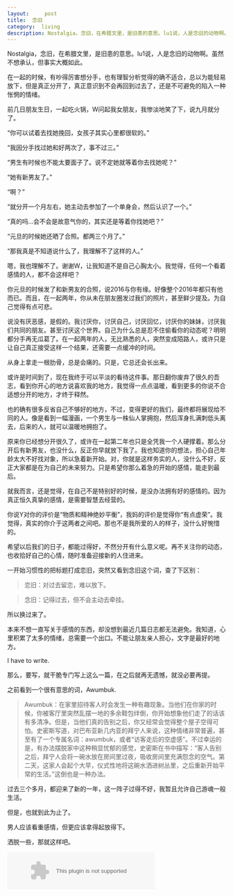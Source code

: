 ```yaml
---
layout:     post
title:  念旧
category:  living
description: Nostalgia，念旧，在希腊文里，是旧患的意思。lu1说，人是念旧的动物啊。虽然不想承认，但事实大概如此。
---
```



Nostalgia，念旧，在希腊文里，是旧患的意思。lu1说，人是念旧的动物啊。虽然不想承认，但事实大概如此。

在一起的时候，有吵得厉害想分手，也有理智分析觉得的确不适合，总以为能轻易放下，但是真正分开了，真正意识到不会再回到过去了，还是不可避免的陷入一种怅惘的情绪。

前几日朋友生日，一起吃火锅，W问起我女朋友，我惨淡地笑了下，说九月就分了。

“你可以试着去找她挽回，女孩子其实心里都很软的。”

“我因分手找过她和好两次了，事不过三。”

“男生有时候也不能太要面子了。说不定她就等着你去找她呢？”

“她有新男友了。”

“啊？”

“就分开一个月左右，她主动去参加了一个单身会，然后认识了一个。”

“真的吗...会不会是故意气你的，其实还是等着你找她吧？”

“元旦的时候她还晒了合照。都两三个月了。”

“那我真是不知道说什么了，我理解不了这样的人。”

嗯，我也理解不了。谢谢W，让我知道不是自己心胸太小。我觉得，任何一个看着感情的人，都不会这样吧？

你元旦的时候发了和新男友的合照，说2016与你有缘。好像整个2016年都只有他而已。而且，在一起两年，你从未在朋友圈发过我们的照片，甚至鲜少提及。为自己觉得有点可悲。

说没有厌恶感，是假的。我讨厌你，讨厌自己，讨厌回忆，讨厌你的妹妹，讨厌我们共同的朋友。甚至讨厌这个世界。自己为什么总是忍不住偷看你的动态呢？明明都分手再无瓜葛了。在一起两年的人，无比熟悉的人，突然变成陌路人，或许只是让自己真正接受这样一个结果，还需要一点缓冲的时间。

从身上拿走一根肋骨，总是会痛的。只是，它总还会长出来。

或许是时间到了，现在我终于可以平淡的看待这件事。那日翻你废弃了很久的吾志，看到你开心的地方说喜欢我的地方，我觉得一点点温暖，看到更多的你说不合适想分开的地方，才终于释然。

也的确有很多反省自己不够好的地方，不过，变得更好的我们，最终都将展现给不同的人。像是看到一幅漫画，一个男生与一株仙人掌拥抱，然后浑身扎满刺低头离去，后来的人，就可以温暖地拥抱了。

原来你已经想分开很久了，或许在一起第二年也只是全凭我一个人硬撑着。那么分开后有新男友，也没什么，反正你早就放下我了。我也知道你的想法，担心自己年龄太大不好找对象，所以急着新开始。对，你就是这样务实的人，没什么不好，反正大家都是在为自己的未来努力。只是希望你那么着急的开始的感情，能走到最后。

就我而言，还是觉得，在自己不是特别好的时候，是没办法拥有好的感情的。因为真正恒久真挚的感情，是需要智慧去经营的。

你说Y对你的评价是“物质和精神绝妙平衡”，我妈的评价是觉得你“有点虚荣”。我觉得，真实的你介于这两者之间吧。那也不是我所爱的人的样子，没什么好惋惜的。

希望以后我们的日子，都能过得好，不然分开有什么意义呢。再不关注你的动态，也收拾好自己的心情，随时准备迎接新的人住进来。

一开始习惯性的把标题打成恋旧，突然又看到念旧这个词，查了下区别：

> 恋旧：对过去留恋，难以放下。

> 念旧：记得过去，但不会主动去牵挂。

所以换过来了。

本来不想一直写关于感情的东西，却没想到最近几篇日志都无法避免。我知道，心里积累了太多的情绪，总需要一个出口。不能让朋友亲人担心，文字是最好的地方。

I have to write.

那么，要写，就干脆专门写上这么一篇，在之后就再无遗憾，就没必要再提。

之前看到一个很有意思的词，Awumbuk.

> Awumbuk：在家里招待客人时会发生一种有趣现象。当他们在你家的时候，你被客厅里突然乱摆一地的多余鞋包绊倒，你开始想象他们走了的话该有多清净。但是，当他们真的告别之后，你又经常会觉得整个屋子空得可怕。史密斯写道，对巴布亚新几内亚的拜宁人来说，这种情绪非常普遍，甚至有了一个专属名词：awumbuk，或者“访客走后的空虚感”。不过幸运的是，有办法摆脱家中这种稍显忧郁的感觉，史密斯在书中描写：“客人告别之后，拜宁人会将一碗水放在房间里过夜，吸收房间里充满怨念的空气。第二天，这家人会起个大早，仪式性地将这碗水洒进树丛里，之后重新开始平常的生活。”这倒也是一种办法。

过去三个多月，都迎来了新的一年，这一阵子过得不好，我暂且允许自己游魂一般生活。

但是，也就到此为止了。

男人应该看重感情，但更应该拿得起放得下。

洒脱一些，那就这样吧。

<embed src="//music.163.com/style/swf/widget.swf?sid=431610105&type=2&auto=1&width=320&height=66" width="340" height="86"  allowNetworking="all">





